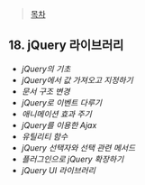 > [목차](index.md)  
## 18. jQuery 라이브러리
- *jQuery의 기초*
- *jQuery에서 값 가져오고 지정하기*
- *문서 구조 변경*
- *jQuery로 이벤트 다루기*
- *애니메이션 효과 주기*
- *jQuery를 이용한 Ajax*
- *유틸리티 함수*
- *jQuery 선택자와 선택 관련 메서드*
- *플러그인으로 jQuery 확장하기*
- *jQuery UI 라이브러리*

<br><br>
<br><br>





